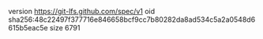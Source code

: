 version https://git-lfs.github.com/spec/v1
oid sha256:48c22497f377716e846658bcf9cc7b80282da8ad534c5a2a0548d6615b5eac5e
size 6791
